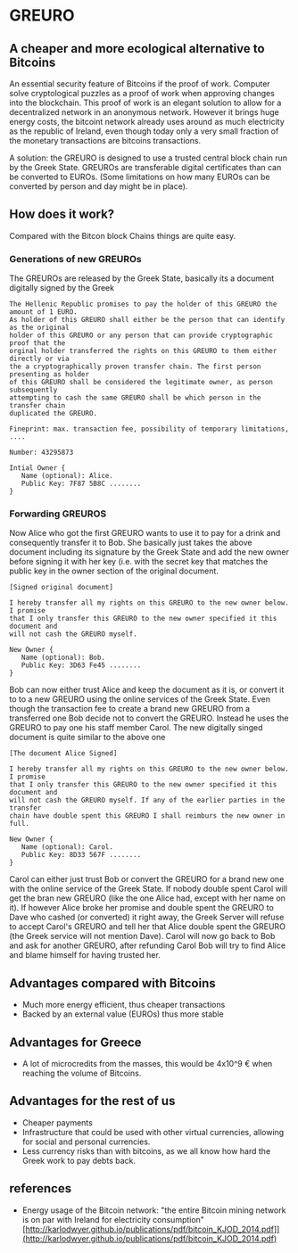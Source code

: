 # GREURO
## A cheaper and more ecological alternative to Bitcoins

An essential security feature of Bitcoins if the proof of work. Computer solve cryptological puzzles as a proof of work when approving changes into the blockchain. This proof of work is an elegant solution to allow for a decentralized network in an anonymous network. However it brings huge energy costs, the bitcoint network already uses around as much electricity as the republic of Ireland, even though today only a very small fraction of the monetary transactions are bitcoins transactions.

A solution: the GREURO is designed to use a trusted central block chain run by the Greek State. GREUROs are transferable digital certificates than can be converted to EUROs. (Some limitations on how many EUROs can be converted by person and day might be in place).

## How does it work?

Compared with the Bitcon block Chains things are quite easy.

### Generations of new GREUROs

The GREUROs are released by the Greek State, basically its a document digitally signed by the Greek 

    The Hellenic Republic promises to pay the holder of this GREURO the amount of 1 EURO. 
    As holder of this GREURO shall either be the person that can identify as the original 
    holder of this GREURO or any person that can provide cryptographic proof that the 
    orginal holder transferred the rights on this GREURO to them either directly or via 
    the a cryptographically proven transfer chain. The first person presenting as holder 
    of this GREURO shall be considered the legitimate owner, as person subsequently 
    attempting to cash the same GREURO shall be which person in the transfer chain 
    duplicated the GREURO.

    Fineprint: max. transaction fee, possibility of temporary limitations, ....

    Number: 43295873

    Intial Owner {
       Name (optional): Alice.
       Public Key: 7F87 5B8C ........
    }

### Forwarding GREUROS

Now Alice who got the first GREURO wants to use it to pay for a drink and consequently 
transfer it to Bob. She basically just takes the above document including its signature 
by the Greek State and add the new owner before signing it with her key (i.e. with the
 secret key that matches the public key in the owner section of the original document.

    [Signed original document]

    I hereby transfer all my rights on this GREURO to the new owner below. I promise 
    that I only transfer this GREURO to the new owner specified it this document and 
    will not cash the GREURO myself.

    New Owner {
       Name (optional): Bob.
       Public Key: 3D63 Fe45 ........
    }

Bob can now either trust Alice and keep the document as it is, or convert it to to a new GREURO using the online services of the Greek State. Even though the transaction fee to create a brand new GREURO from a transferred one Bob decide not to convert the GREURO. Instead he uses the GREURO to pay one his staff member Carol. The new digitally singed document is quite similar to the above one


    [The document Alice Signed]

    I hereby transfer all my rights on this GREURO to the new owner below. I promise 
    that I only transfer this GREURO to the new owner specified it this document and 
    will not cash the GREURO myself. If any of the earlier parties in the transfer 
    chain have double spent this GREURO I shall reimburs the new owner in full.

    New Owner {
       Name (optional): Carol.
       Public Key: 8D33 567F ........
    }

Carol can either just trust Bob or convert the GREURO for a brand new one with the online service of the Greek State. If nobody double spent Carol will get the bran new GREURO (like the one Alice had, except with her name on it). If however Alice broke her promise and double spent the GREURO to Dave who cashed (or converted) it right away, the Greek Server will refuse to accept Carol's GREURO and tell her that Alice double spent the GREURO (the Greek service will not mention Dave). Carol will now go back to Bob and ask for another GREURO, after refunding Carol Bob will try to find Alice and blame himself for having trusted her.

## Advantages compared with Bitcoins

 * Much more energy efficient, thus cheaper transactions
 * Backed by an external value (EUROs) thus more stable

## Advantages for Greece

 * A lot of microcredits from the masses, this would be 4x10^9 € when reaching the volume of Bitcoins.

## Advantages for the rest of us

 * Cheaper payments
 * Infrastructure that could be used with other virtual currencies, allowing for social and personal currencies.
 * Less currency risks than with bitcoins, as we all know how hard the Greek work to pay debts back.

## references

 * Energy usage of the Bitcoin network: "the entire Bitcoin mining network is on par with Ireland for electricity consumption" [http://karlodwyer.github.io/publications/pdf/bitcoin_KJOD_2014.pdf]](http://karlodwyer.github.io/publications/pdf/bitcoin_KJOD_2014.pdf)